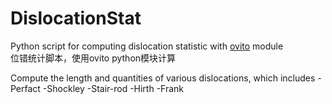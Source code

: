 # DislocationStat
Python script for computing dislocation statistic with [ovito](https://www.ovito.org/) module  
位错统计脚本，使用ovito python模块计算  

Compute the length and quantities of various dislocations, which includes
-Perfact
-Shockley
-Stair-rod
-Hirth
-Frank

